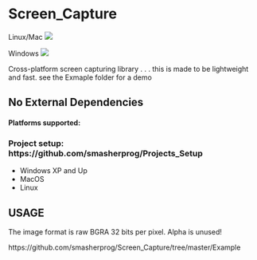 # Screen_Capture
<p>Linux/Mac <img src="https://travis-ci.org/smasherprog/Screen_Capture.svg?branch=master" /></p>
<p>Windows <img src="https://ci.appveyor.com/api/projects/status/6nlqo1csbkgdxorx"/><p>

<p>Cross-platform screen capturing library . . . this is made to be lightweight and fast.
see the Exmaple folder for a demo</p>
<h2>No External Dependencies</h2>
<h4>Platforms supported:</h4>
<h3>Project setup: https://github.com/smasherprog/Projects_Setup</h3>
<ul>
<li>Windows XP and Up</li>
<li>MacOS</li>
<li>Linux</li>
</ul>

<h2>USAGE</h2>
<p>The image format is raw BGRA 32 bits per pixel. Alpha is unused! <p>
https://github.com/smasherprog/Screen_Capture/tree/master/Example
